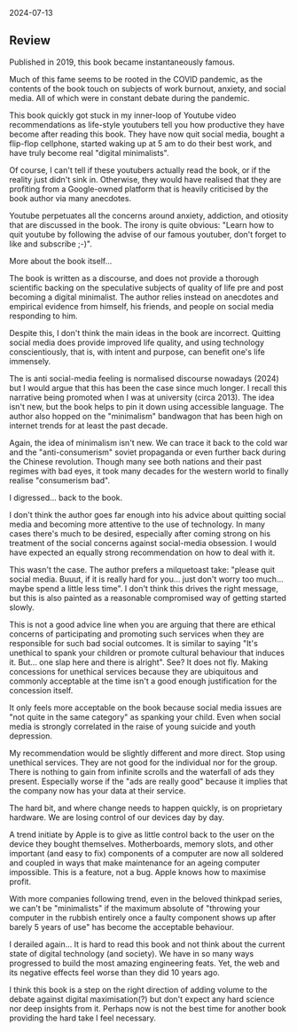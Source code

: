 2024-07-13

## Review

Published in 2019, this book became instantaneously famous.

Much of this fame seems to be rooted in the COVID pandemic, as the contents of
the book touch on subjects of work burnout, anxiety, and social media. All of
which were in constant debate during the pandemic.

This book quickly got stuck in my inner-loop of Youtube video recommendations
as life-style youtubers tell you how productive they have become after reading
this book. They have now quit social media, bought a flip-flop cellphone,
started waking up at 5 am to do their best work, and have truly become real
"digital minimalists".

Of course, I can't tell if these youtubers actually read the book, or if the
reality just didn't sink in. Otherwise, they would have realised that they are
profiting from a Google-owned platform that is heavily criticised by the book
author via many anecdotes.

Youtube perpetuates all the concerns around anxiety, addiction, and otiosity
that are discussed in the book. The irony is quite obvious: "Learn how to quit
youtube by following the advise of our famous youtuber, don't forget to like
and subscribe ;-)".

More about the book itself…

The book is written as a discourse, and does not provide a thorough scientific
backing on the speculative subjects of quality of life pre and post becoming a
digital minimalist. The author relies instead on anecdotes and empirical
evidence from himself, his friends, and people on social media responding to
him.

Despite this, I don't think the main ideas in the book are incorrect. Quitting
social media does provide improved life quality, and using technology
conscientiously, that is, with intent and purpose, can benefit one's life
immensely.

The is anti social-media feeling is normalised discourse nowadays (2024) but I
would argue that this has been the case since much longer. I recall this
narrative being promoted when I was at university (circa 2013). The idea isn't
new, but the book helps to pin it down using accessible language. The author
also hopped on the "minimalism" bandwagon that has been high on internet trends
for at least the past decade.

Again, the idea of minimalism isn't new. We can trace it back to the cold war
and the "anti-consumerism" soviet propaganda or even further back during the
Chinese revolution. Though many see both nations and their past regimes with
bad eyes, it took many decades for the western world to finally realise
"consumerism bad".

I digressed… back to the book.

I don't think the author goes far enough into his advice about quitting social
media and becoming more attentive to the use of technology. In many cases
there's much to be desired, especially after coming strong on his treatment of
the social concerns against social-media obsession. I would have expected an
equally strong recommendation on how to deal with it.

This wasn't the case. The author prefers a milquetoast take: "please quit
social media. Buuut, if it is really hard for you… just don't worry too much…
maybe spend a little less time". I don't think this drives the right message,
but this is also painted as a reasonable compromised way of getting started
slowly.

This is not a good advice line when you are arguing that there are ethical
concerns of participating and promoting such services when they are responsible
for such bad social outcomes. It is similar to saying "It's unethical to spank
your children or promote cultural behaviour that induces it. But… one slap here
and there is alright". See? It does not fly. Making concessions for unethical
services because they are ubiquitous and commonly acceptable at the time isn't
a good enough justification for the concession itself.

It only feels more acceptable on the book because social media issues are "not
quite in the same category" as spanking your child. Even when social media is
strongly correlated in the raise of young suicide and youth depression.

My recommendation would be slightly different and more direct. Stop using
unethical services. They are not good for the individual nor for the group.
There is nothing to gain from infinite scrolls and the waterfall of ads they
present. Especially worse if the "ads are really good" because it implies that
the company now has your data at their service.

The hard bit, and where change needs to happen quickly, is on proprietary
hardware. We are losing control of our devices day by day.

A trend initiate by Apple is to give as little control back to the user on the
device they bought themselves. Motherboards, memory slots, and other important
(and easy to fix) components of a computer are now all soldered and coupled in
ways that make maintenance for an ageing computer impossible. This is a
feature, not a bug. Apple knows how to maximise profit.

With more companies following trend, even in the beloved thinkpad series, we
can't be "minimalists" if the maximum absolute of "throwing your computer in
the rubbish entirely once a faulty component shows up after barely 5 years of
use" has become the acceptable behaviour.

I derailed again… It is hard to read this book and not think about the current
state of digital technology (and society). We have in so many ways progressed
to build the most amazing engineering feats. Yet, the web and its negative
effects feel worse than they did 10 years ago.

I think this book is a step on the right direction of adding volume to the
debate against digital maximisation(?) but don't expect any hard science nor
deep insights from it. Perhaps now is not the best time for another book
providing the hard take I feel necessary.

